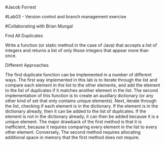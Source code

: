 #Jacob Forrest

#Lab03 - Version control and branch management exercise

#Collaborating with Brian Mungal


Find All Duplicates

Write a function (or static method in the case of Java) that accepts a list of integers and returns a list of only those integers that appear more than once.

Different Approaches

The find duplicate function can be implemented in a number of different ways. The first way implemented in this lab is to iterate through the list and compare each element in the list to the other elements, and add the element to the list of duplicates if it matches another element in the list.
The second implementation of this function is to create an auxillary dictionary (or any other kind of set that only contains unique elements). Next, iterate through the list, checking if each element is in the dictionary. If the element is in the dictionary already, then it can be added to the list of duplicates. If the element is not in the dictionary already, it can then be added because it is a unique element.
The major drawback of the first method is that it is inefficient, because it requires comparing every element in the list to every other element. Conversely, The second method requires allocating additional space in memory that the first method does not require. 